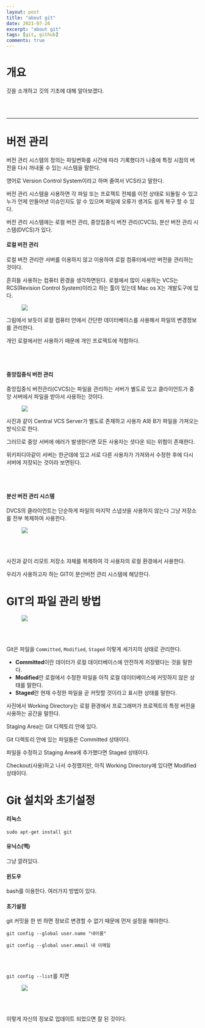 ```yaml
---
layout: post
title: "about git"
date: 2021-07-26
excerpt: "about git"
tags: [git, github]
comments: true
---
```


# 개요

깃을 소개하고 깃의 기초에 대해 알아보겠다.

<br />
<br />

---

# 버전 관리

버전 관리 시스템의 정의는 파일변화를 시간에 따라 기록했다가 나중에 특정 시점의 버전을 다시 꺼내올 수 있는 시스템을 말한다.

영어로 Version Control System이라고 하며 줄여서 VCS라고 말한다.

버전 관리 시스템을 사용하면 각 파일 또는 프로젝트 전체를 이전 상태로 되돌릴 수 있고 누가 언제 만들어낸 이슈인지도 알 수 있으며 파일에 오류가 생겨도 쉽게 복구 할 수 있다.

버전 관리 시스템에는 로컬 버전 관리, 중앙집중식 버전 관리(CVCS), 분산 버전 관리 시스템(DVCS)가 있다.

#### 로컬 버전 관리

로컬 버전 관리란 서버를 이용하지 않고 이용하여 로컬 컴퓨터에서만 버전을 관리하는 것이다. 

흔히들 사용하는 컴퓨터 환경을 생각하면된다. 로컬에서 많이 사용하는 VCS는 RCS(Revision Control System)이라고 하는 툴이 있는데 Mac os X는 개발도구에 있다.

<figure>
	<a href="https://user-images.githubusercontent.com/79088896/123038361-343c9580-d42b-11eb-8a4c-b64654f59df1.png">
		<img src="https://user-images.githubusercontent.com/79088896/123038361-343c9580-d42b-11eb-8a4c-b64654f59df1.png" class="w8" />
	</a>
</figure>

그림에서 보듯이 로컬 컴퓨터 안에서 간단한 데이터베이스를 사용해서 파일의 변경정보를 관리한다.

개인 로컬에서만 사용하기 때문에 개인 프로젝트에 적합하다.

<br />
<br />

#### 중앙집중식 버전 관리

중앙집중식 버전관리(CVCS)는 파일을 관리하는 서버가 별도로 있고 클라이언트가 중앙 서버에서 파일을 받아서 사용하는 것이다.

<figure>
	<a href="https://user-images.githubusercontent.com/79088896/123039749-a910cf00-d42d-11eb-87d1-4bdfdea2f33f.png">
		<img src="https://user-images.githubusercontent.com/79088896/123039749-a910cf00-d42d-11eb-87d1-4bdfdea2f33f.png" class="w8" />
	</a>
</figure>

사진과 같이 Central VCS Server가 별도로 존재하고 사용자 A와 B가 파일을 가져오는 방식으로 한다.

그러므로 중앙 서버에 에러가 발생한다면 모든 사용자는 셧다운 되는 위험이 존재한다.

위키피디아같이 서버는 한군데에 있고 서로 다른 사용자가 가져와서 수정한 후에 다시 서버에 저장되는 것이라 보면된다.

<br />
<br />

#### 분산 버전 관리 시스템

DVCS의 클라이언트는 단순하게 파일의 마지막 스냅샷을 사용하지 않는다 그냥 저장소를 전부 복제하여 사용한다.

<figure>
	<a href="https://user-images.githubusercontent.com/79088896/123040306-829f6380-d42e-11eb-8e52-8819ce7c196c.png">
		<img src="https://user-images.githubusercontent.com/79088896/123040306-829f6380-d42e-11eb-8e52-8819ce7c196c.png" class="w8" />
	</a>
</figure>

<br />
<br />

사진과 같이 리모트 저장소 자체를 복제하여 각 사용자의 로컬 환경에서 사용한다. 

우리가 사용하고자 하는 GIT이 분산버전 관리 시스템에 해당한다.

# GIT의 파일 관리 방법

<figure>
	<a href="https://user-images.githubusercontent.com/79088896/123040931-8a133c80-d42f-11eb-844a-53d25167460d.png">
		<img src="https://user-images.githubusercontent.com/79088896/123040931-8a133c80-d42f-11eb-844a-53d25167460d.png" class="w8" />
	</a>
</figure>

<br />
<br />

Git은 파일을 `Committed`, `Modified`, `Staged` 이렇게 세가지의 상태로 관리한다. 

* **Committed**이란 데이터가 로컬 데이터베이스에 안전하게 저장됐다는 것을 말한다.
* **Modified**란 로컬에서 수정한 파일을 아직 로컬 데이터베이스에 커밋하지 않은 상태를 말한다.
* **Staged**란 현재 수정한 파일을 곧 커밋할 것이라고 표시한 상태를 말한다.

사진에서 Working Directory는 로컬 환경에서 프로그래머가 프로젝트의 특정 버전을 사용하는 공간을 말한다.

Staging Area는 Git 디렉토리 안에 있다. 

Git 디렉토리 안에 있는 파일들은 Committed 상태이다.

파일을 수정하고 Staging Area에 추가했다면 Staged 상태이다.

Checkout(사용)하고 나서 수정했지만, 아직 Working Directory에 있다면 Modified 상태이다.

# Git 설치와 초기설정

#### 리눅스

`sudo apt-get install git`

#### 유닉스(맥)

그냥 깔려있다.

#### 윈도우

bash를 이용한다. 여러가지 방법이 있다.

#### 초기설정

git 커밋을 한 번 하면 정보르 변경할 수 없기 때문에 먼저 설정을 해야한다.

`git config --global user.name "내이름"`

`git config --global user.email 내 이메일`

<br />
<br />

`git config --list`를 치면

<figure>
	<a href="https://user-images.githubusercontent.com/79088896/123191544-622de280-d4dc-11eb-9ec8-ef155aa86daa.png">
		<img src="https://user-images.githubusercontent.com/79088896/123191544-622de280-d4dc-11eb-9ec8-ef155aa86daa.png" class="w8" />
	</a>
</figure>

<br />
<br />

이렇게 자신의 정보로 업데이트 되었으면 잘 된 것이다.


